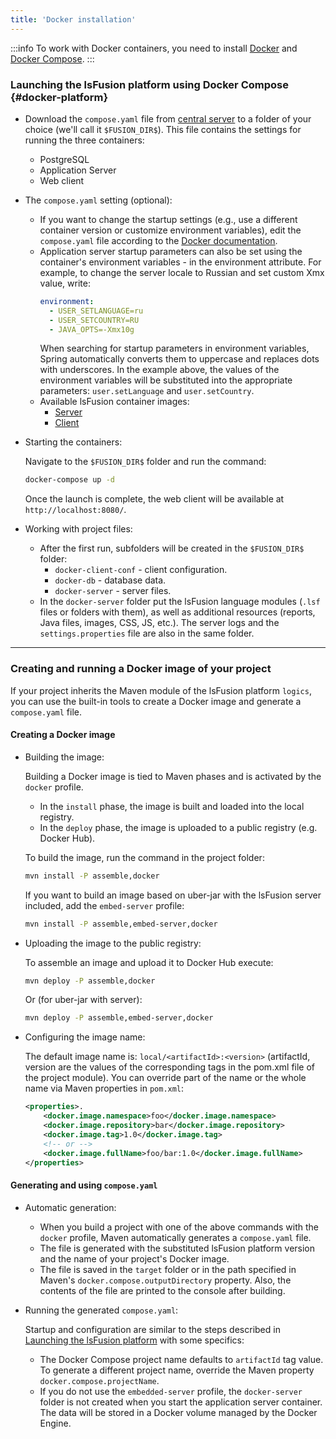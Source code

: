 ```yaml
---
title: 'Docker installation'
---
```


:::info
To work with Docker containers, you need to install [Docker](https://docs.docker.com/get-docker/) and [Docker Compose](https://docs.docker.com/compose/).
:::

### Launching the lsFusion platform using Docker Compose {#docker-platform}

- Download the `compose.yaml` file from [central server](https://download.lsfusion.org/docker/) to a folder of your choice (we'll call it `$FUSION_DIR$`). This file contains the settings for running the three containers:
    - PostgreSQL
    - Application Server
    - Web client

- The `compose.yaml` setting (optional):
    - If you want to change the startup settings (e.g., use a different container version or customize environment variables), edit the `compose.yaml` file according to the [Docker documentation](https://docs.docker.com/get-started/overview/).
    - Application server startup parameters can also be set using the container's environment variables - in the environment attribute. For example, to change the server locale to Russian and set custom Xmx value, write:
      ```yml
      environment:
        - USER_SETLANGUAGE=ru
        - USER_SETCOUNTRY=RU 
        - JAVA_OPTS=-Xmx10g
      ```
      When searching for startup parameters in environment variables, Spring automatically converts them to uppercase and replaces dots with underscores. In the example above, the values of the environment variables will be substituted into the appropriate parameters: `user.setLanguage` and `user.setCountry`.
    - Available lsFusion container images:
        - [Server](https://hub.docker.com/r/lsfusion/server/tags)
        - [Client](https://hub.docker.com/r/lsfusion/client/tags)

- Starting the containers:

  Navigate to the `$FUSION_DIR$` folder and run the command:
  ```bash
  docker-compose up -d
  ```
  Once the launch is complete, the web client will be available at ``http://localhost:8080/``.

- Working with project files:
    - After the first run, subfolders will be created in the `$FUSION_DIR$` folder:
        - `docker-client-conf` - client configuration.
        - `docker-db` - database data.
        - `docker-server` - server files.
    - In the `docker-server` folder put the lsFusion language modules (`.lsf` files or folders with them), as well as additional resources (reports, Java files, images, CSS, JS, etc.). The server logs and the `settings.properties` file are also in the same folder.

---

### Creating and running a Docker image of your project

If your project inherits the Maven module of the lsFusion platform `logics`, you can use the built-in tools to create a Docker image and generate a `compose.yaml` file.

#### Creating a Docker image

- Building the image:

  Building a Docker image is tied to Maven phases and is activated by the `docker` profile.
    - In the `install` phase, the image is built and loaded into the local registry.
    - In the `deploy` phase, the image is uploaded to a public registry (e.g. Docker Hub).

  To build the image, run the command in the project folder:
  ```bash
  mvn install -P assemble,docker
  ```
  If you want to build an image based on uber-jar with the lsFusion server included, add the `embed-server` profile:
  ```bash
  mvn install -P assemble,embed-server,docker
  ```

- Uploading the image to the public registry:

  To assemble an image and upload it to Docker Hub execute:
  ```bash
  mvn deploy -P assemble,docker
  ```
  Or (for uber-jar with server):
  ```bash
  mvn deploy -P assemble,embed-server,docker
  ```

- Configuring the image name:

  The default image name is: `local/<artifactId>:<version>` (artifactId, version are the values of the corresponding tags in the pom.xml file of the project module). You can override part of the name or the whole name via Maven properties in ``pom.xml``:
  ```xml
  <properties>.
      <docker.image.namespace>foo</docker.image.namespace>
      <docker.image.repository>bar</docker.image.repository>
      <docker.image.tag>1.0</docker.image.tag>
      <!-- or -->
      <docker.image.fullName>foo/bar:1.0</docker.image.fullName>
  </properties>
  ```

#### Generating and using `compose.yaml`

- Automatic generation:
    - When you build a project with one of the above commands with the `docker` profile, Maven automatically generates a `compose.yaml` file.
    - The file is generated with the substituted lsFusion platform version and the name of your project's Docker image.
    - The file is saved in the `target` folder or in the path specified in Maven's `docker.compose.outputDirectory` property. Also, the contents of the file are printed to the console after building.

- Running the generated `compose.yaml`:

  Startup and configuration are similar to the steps described in [Launching the lsFusion platform](#docker-platform) with some specifics:
    - The Docker Compose project name defaults to `artifactId` tag value. To generate a different project name, override the Maven property `docker.compose.projectName`.
    - If you do not use the `embedded-server` profile, the `docker-server` folder is not created when you start the application server container. The data will be stored in a Docker volume managed by the Docker Engine.